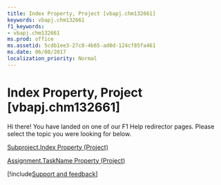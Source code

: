 ```yaml
---
title: Index Property, Project [vbapj.chm132661]
keywords: vbapj.chm132661
f1_keywords:
- vbapj.chm132661
ms.prod: office
ms.assetid: 5cdb1ee3-27c8-4b65-ad0d-124cf85fa461
ms.date: 06/08/2017
localization_priority: Normal
---
```



# Index Property, Project [vbapj.chm132661]

Hi there! You have landed on one of our F1 Help redirector pages. Please select the topic you were looking for below.

[Subproject.Index Property (Project)](http://msdn.microsoft.com/library/90cb228c-e757-3826-7735-5ff169477171%28Office.15%29.aspx)

[Assignment.TaskName Property (Project)](http://msdn.microsoft.com/library/9fb4480c-520d-1a8b-a07f-b83497e07467%28Office.15%29.aspx)

[!include[Support and feedback](~/includes/feedback-boilerplate.md)]